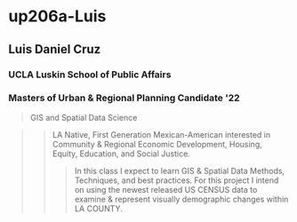 # up206a-Luis
## Luis Daniel Cruz
### UCLA Luskin School of Public Affairs
### Masters of Urban & Regional Planning Candidate '22
>GIS and Spatial Data Science


>> LA Native, First Generation Mexican-American interested in Community & Regional Economic Development, Housing, Equity, Education, and Social Justice. 
>>> In this class I expect to learn GIS & Spatial Data Methods, Techniques, and best practices.
>>> For this project I intend on using the newest released US CENSUS data to examine & represent visually demographic changes within LA COUNTY.
